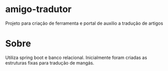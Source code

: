 # amigo-tradutor
Projeto para criação de ferramenta e portal de auxilio a tradução de artigos

# Sobre
Utiliza spring boot e banco relacional.
Inicialmente foram criadas as estruturas fixas para tradução de mangás.
